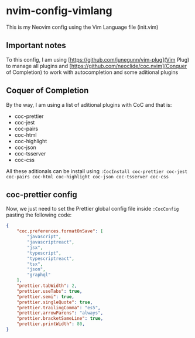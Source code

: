 # nvim-config-vimlang
This is my Neovim config using the Vim Language file (init.vim)

## Important notes
To this config, I am using [https://github.com/junegunn/vim-plug](Vim Plug) to manage all plugins and [https://github.com/neoclide/coc.nvim](Conquer of Completion) to work with autocompletion and some aditional plugins

## Coquer of Completion
By the way, I am using a list of aditional plugins with CoC and that is:

- coc-prettier
- coc-jest
- coc-pairs
- coc-html
- coc-highlight
- coc-json
- coc-tsserver
- coc-css

All these aditionals can be install using `:CocInstall coc-prettier coc-jest coc-pairs coc-html coc-highlight coc-json coc-tsserver coc-css`

## coc-prettier config
Now, we just need to set the Prettier global config file inside `:CocConfig` pasting the following code:

~~~json
{
    "coc.preferences.formatOnSave": [
        "javascript",
        "javascriptreact",
        "jsx",
        "typescript",
        "typescriptreact",
        "tsx",
        "json",
        "graphql"
    ],
    "prettier.tabWidth": 2,
    "prettier.useTabs": true,
    "prettier.semi": true,
    "prettier.singleQuote": true,
    "prettier.trailingComma": "es5",
    "prettier.arrowParens": "always",
    "prettier.bracketSameLine": true,
    "prettier.printWidth": 80,
}
~~~